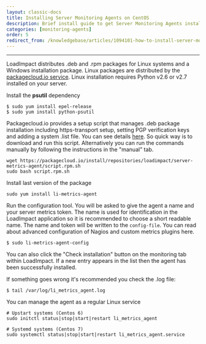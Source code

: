 ```yaml
---
layout: classic-docs
title: Installing Server Monitoring Agents on CentOS
description: Brief install guide to get Server Monitoring Agents installed on a server running CentOS
categories: [monitoring-agents]
order: 5
redirect_from: /knowledgebase/articles/1094101-how-to-install-server-monitoring-agents-centos
---
```


***

LoadImpact distributes .deb and .rpm packages for Linux systems and a Windows installation package. Linux packages are distributed by the [packagecloud.io service](https://packagecloud.io/loadimpact/server-metrics-agent). Linux installation requires Python v2.6 or v2.7 installed on your server.

Install the **psutil** dependency
```
$ sudo yum install epel-release
$ sudo yum install python-psutil
```
Packagecloud.io provides a setup script that manages .deb package installation including https-transport setup, setting PGP verification keys and adding a system .list file. You can see details [here](https://packagecloud.io/loadimpact/server-metrics-agent/install). So quick way is to download and run this script. Alternatively you can run the commands manually by following the instructions in the "manual" tab.
```
wget https://packagecloud.io/install/repositories/loadimpact/server-metrics-agent/script.rpm.sh
sudo bash script.rpm.sh
```
Install last version of the package
```
sudo yum install li-metrics-agent
```
Run the configuration tool. You will be asked to give the agent a name and your server metrics token. The name is used for identification in the LoadImpact application so it is recommended to choose a short readable name. The name and token will be written to the `config-file`. You can read about advanced configuration of Nagios and custom metrics plugins here.
```
$ sudo li-metrics-agent-config
```
You can also click the "Check installation" button on the monitoring tab within LoadImpact. If a new entry appears in the list then the agent has been successfully installed.



If something goes wrong it's recommended you check the .log file:
```
$ tail /var/log/li_metrics_agent.log
```
You can manage the agent as a regular Linux service
```
# Upstart systems (Centos 6)
sudo initctl status|stop|start|restart li_metrics_agent

# Systemd systems (Centos 7)
sudo systemctl status|stop|start|restart li_metrics_agent.service
```
